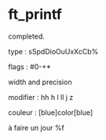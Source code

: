 # ft_printf

completed.

type : sSpdDioOuUxXcCb%

flags : #0-+*

width and precision

modifier : hh h l ll j z

couleur : [blue]color[blue]

à faire un jour %f
